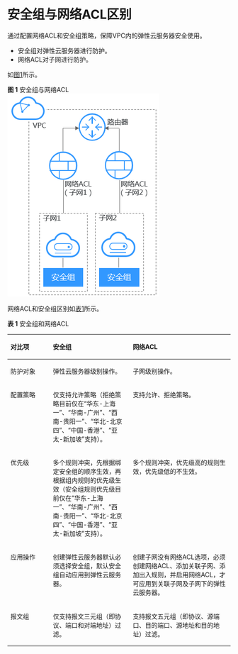 # 安全组与网络ACL区别<a name="zh-cn_topic_0052003963"></a>

通过配置网络ACL和安全组策略，保障VPC内的弹性云服务器安全使用。

-   安全组对弹性云服务器进行防护。
-   网络ACL对子网进行防护。

如[图1](#fig151401249216)所示。

**图 1**  安全组与网络ACL<a name="fig151401249216"></a>  
![](figures/安全组与网络ACL.png "安全组与网络ACL")

网络ACL和安全组区别如[表1](#table53053071174845)所示。

**表 1**  安全组和网络ACL

<a name="table53053071174845"></a>
<table><thead align="left"><tr id="row63488302174845"><th class="cellrowborder" valign="top" width="18.990000000000002%" id="mcps1.2.4.1.1"><p id="p16252192132814"><a name="p16252192132814"></a><a name="p16252192132814"></a>对比项</p>
</th>
<th class="cellrowborder" valign="top" width="35.8%" id="mcps1.2.4.1.2"><p id="p44965011174845"><a name="p44965011174845"></a><a name="p44965011174845"></a>安全组</p>
</th>
<th class="cellrowborder" valign="top" width="45.21%" id="mcps1.2.4.1.3"><p id="p18287275174845"><a name="p18287275174845"></a><a name="p18287275174845"></a><span id="text18141104620137"><a name="text18141104620137"></a><a name="text18141104620137"></a></span><span id="text18801549101312"><a name="text18801549101312"></a><a name="text18801549101312"></a>网络ACL</span></p>
</th>
</tr>
</thead>
<tbody><tr id="row30367752174845"><td class="cellrowborder" valign="top" width="18.990000000000002%" headers="mcps1.2.4.1.1 "><p id="p425252102818"><a name="p425252102818"></a><a name="p425252102818"></a>防护对象</p>
</td>
<td class="cellrowborder" valign="top" width="35.8%" headers="mcps1.2.4.1.2 "><p id="p43868882174845"><a name="p43868882174845"></a><a name="p43868882174845"></a>弹性云服务器级别操作。</p>
</td>
<td class="cellrowborder" valign="top" width="45.21%" headers="mcps1.2.4.1.3 "><p id="p63718581174845"><a name="p63718581174845"></a><a name="p63718581174845"></a>子网级别操作。</p>
</td>
</tr>
<tr id="row36596319174845"><td class="cellrowborder" valign="top" width="18.990000000000002%" headers="mcps1.2.4.1.1 "><p id="p9252182132813"><a name="p9252182132813"></a><a name="p9252182132813"></a>配置策略</p>
</td>
<td class="cellrowborder" valign="top" width="35.8%" headers="mcps1.2.4.1.2 "><p id="p3453151051917"><a name="p3453151051917"></a><a name="p3453151051917"></a>仅支持允许策略（拒绝策略目前仅在“华东-上海一”、“华南-广州”、“西南-贵阳一”、“华北-北京四”、“<span id="text1876320614114"><a name="text1876320614114"></a><a name="text1876320614114"></a>中国-香港</span>”、“亚太-新加坡”支持）。</p>
</td>
<td class="cellrowborder" valign="top" width="45.21%" headers="mcps1.2.4.1.3 "><p id="p60043263174845"><a name="p60043263174845"></a><a name="p60043263174845"></a>支持允许、拒绝策略。</p>
</td>
</tr>
<tr id="row3518463174845"><td class="cellrowborder" valign="top" width="18.990000000000002%" headers="mcps1.2.4.1.1 "><p id="p3252321102813"><a name="p3252321102813"></a><a name="p3252321102813"></a>优先级</p>
</td>
<td class="cellrowborder" valign="top" width="35.8%" headers="mcps1.2.4.1.2 "><p id="p1266220316362"><a name="p1266220316362"></a><a name="p1266220316362"></a>多个规则冲突，先根据绑定安全组的顺序生效，再根据组内规则的优先级生效（安全组规则优先级目前仅在“华东-上海一”、“华南-广州”、“西南-贵阳一”、“华北-北京四”、“<span id="text11348519181112"><a name="text11348519181112"></a><a name="text11348519181112"></a>中国-香港</span>”、“亚太-新加坡”支持）。</p>
</td>
<td class="cellrowborder" valign="top" width="45.21%" headers="mcps1.2.4.1.3 "><p id="p66298376174845"><a name="p66298376174845"></a><a name="p66298376174845"></a>多个规则冲突，优先级高的规则生效，优先级低的不生效。</p>
</td>
</tr>
<tr id="row59814478174845"><td class="cellrowborder" valign="top" width="18.990000000000002%" headers="mcps1.2.4.1.1 "><p id="p14252172117284"><a name="p14252172117284"></a><a name="p14252172117284"></a>应用操作</p>
</td>
<td class="cellrowborder" valign="top" width="35.8%" headers="mcps1.2.4.1.2 "><p id="p13134583174845"><a name="p13134583174845"></a><a name="p13134583174845"></a>创建弹性云服务器默认必须选择安全组，默认安全组自动应用到弹性云服务器。</p>
</td>
<td class="cellrowborder" valign="top" width="45.21%" headers="mcps1.2.4.1.3 "><p id="p57268308174845"><a name="p57268308174845"></a><a name="p57268308174845"></a>创建子网没有<span id="text161681022113414"><a name="text161681022113414"></a><a name="text161681022113414"></a></span><span id="text1169222173414"><a name="text1169222173414"></a><a name="text1169222173414"></a>网络ACL</span>选项，必须创建<span id="text18476140113413"><a name="text18476140113413"></a><a name="text18476140113413"></a></span><span id="text1047794003417"><a name="text1047794003417"></a><a name="text1047794003417"></a>网络ACL</span>、添加关联子网、添加出入规则，并启用<span id="text6526164583414"><a name="text6526164583414"></a><a name="text6526164583414"></a></span><span id="text18526945163411"><a name="text18526945163411"></a><a name="text18526945163411"></a>网络ACL</span>，才可应用到关联子网及子网下的弹性云服务器。</p>
</td>
</tr>
<tr id="row3289418310534"><td class="cellrowborder" valign="top" width="18.990000000000002%" headers="mcps1.2.4.1.1 "><p id="p82520212284"><a name="p82520212284"></a><a name="p82520212284"></a>报文组</p>
</td>
<td class="cellrowborder" valign="top" width="35.8%" headers="mcps1.2.4.1.2 "><p id="p4718316010534"><a name="p4718316010534"></a><a name="p4718316010534"></a>仅支持报文三元组（即协议、端口和对端地址）过滤。</p>
</td>
<td class="cellrowborder" valign="top" width="45.21%" headers="mcps1.2.4.1.3 "><p id="p6373958110534"><a name="p6373958110534"></a><a name="p6373958110534"></a>支持报文五元组（即协议、源端口、目的端口、源地址和目的地址）过滤。</p>
</td>
</tr>
</tbody>
</table>

